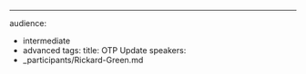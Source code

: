 ---
audience:
- intermediate
- advanced
tags:
title: OTP Update
speakers:
- _participants/Rickard-Green.md
